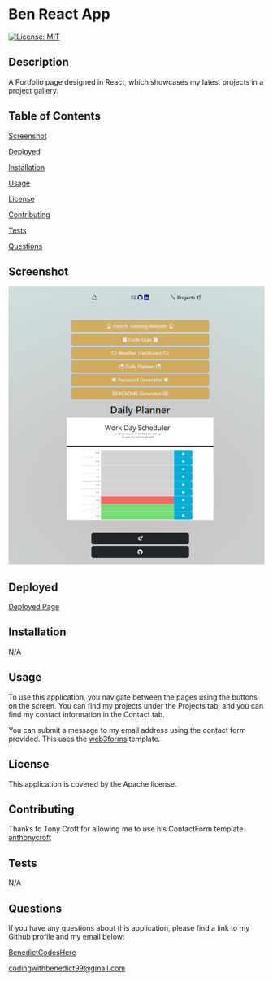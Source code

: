 # Ben React App

  [![License: MIT](https://img.shields.io/badge/License-MIT-yellow.svg)](https://opensource.org/licenses/MIT)

## Description
A Portfolio page designed in React, which showcases my latest projects in a project gallery.

## Table of Contents
  [Screenshot](#Screenshot)

  [Deployed](#Deployed)

  [Installation](#installation)

  [Usage](#usage)

  [License](#license)

  [Contributing](#contributing)

  [Tests](#tests)
  
  [Questions](#questions)
 
## Screenshot
![Screenshot](./src/assets/images/screenshot.png)

## Deployed
[Deployed Page](https://benedictcodeshere.github.io/ben-react-app/)


## Installation

N/A

## Usage
To use this application, you navigate between the pages using the buttons on the screen. You can find my projects under the Projects tab, and you can find my contact information in the Contact tab.

You can submit a message to my email address using the contact form provided. This uses the [web3forms](https://web3forms.com/) template.

## License

This application is covered by the Apache license.

## Contributing

Thanks to Tony Croft for allowing me to use his ContactForm template.
[anthonycroft](https://github.com/anthonycroft)

## Tests

N/A


## Questions
If you have any questions about this application, please find a link to my Github profile and my email below:

[BenedictCodesHere](https://github.com/BenedictCodesHere)

codingwithbenedict99@gmail.com

